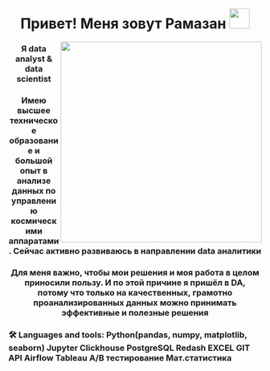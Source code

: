 <div id="header" align="center">
    <h1>Привет! Меня зовут Рамазан <img src="https://media.giphy.com/media/hvRJCLFzcasrR4ia7z/giphy.gif" width="40"></h1>
    <img align="right" src="https://media.giphy.com/media/SpopD7IQN2gK3qN4jS/giphy.gif" width="400">
    <h3>Я data analyst & data scientist</h3>
    <h3>Имею высшее техническое образование и большой опыт в анализе данных по управлению космическими аппаратами. Сейчас активно развиваюсь в направлении data аналитики</h3>
    <h3>Для меня важно, чтобы мои решения и моя работа в целом приносили пользу. И по этой причине я пришёл в DA, потому что только на качественных, грамотно проанализированных данных можно принимать эффективные и полезные решения</h3>
</div>

### 🛠️ Languages and tools: Python(pandas, numpy, matplotlib, seaborn) Jupyter Clickhouse PostgreSQL Redash EXCEL GIT API Airflow Tableau A/B тестирование Мат.статистика

<!---
Ramazan09041990/Ramazan09041990 is a ✨ special ✨ repository because its `README.md` (this file) appears on your GitHub profile.
You can click the Preview link to take a look at your changes.
--->





